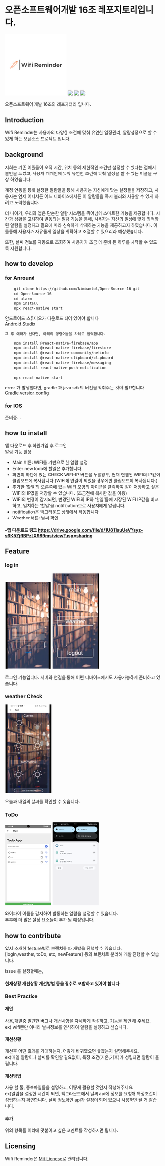 # 오픈소프트웨어개발 16조 레포지토리입니다.


<img src="./alarm/imageCanForReadme/logo.jpeg"  width="200" alt="logo">

<img src="https://img.shields.io/badge/React Native-61DAFB?style=for-the-badge&logo=&logoColor=white">
<img src="https://img.shields.io/badge/Android Studio-3DDC84?style=for-the-badge&logo=&logoColor=white">
<img src="https://img.shields.io/badge/expo-000020?style=for-the-badge&logo=&logoColor=white">

오픈소프트웨어 개발  16조의 레포지터리 입니다.


## Introduction

Wifi Reminder는 사용자의 다양한 조건에 맞춰 유연한 일정관리, 알람설정으로 할 수 있게 하는 오픈소스 프로젝트 입니다.

## background

저희는 기존 어플들이 오직 시간, 위치 등의 제한적인 조건만 설정할 수 있다는 점에서 불만을 느꼈고, 사용자 개개인에 맞춰 유연한 조건에 맞춰 일정을 짤 수 있는 어플을 구상 하였습니다.

계정 연동을 통해 설정한 알람들을 통해 사용자는 자신에게 맞는 설정들을 저장하고, 사용자는 언제 어디서든 어느 디바이스에서든 이 알람들을 즉시 불러와 사용할 수 있게 하려고 노력했습니다.

더 나아가, 우리의 앱은 단순한 알람 시스템을 뛰어넘어 스마트한 기능을 제공합니다. 시간과 상황을 고려하여 발동되는 알람 기능을 통해, 사용자는 자신의 일상에 맞게 최적화된 알람을 설정하고 필요에 따라 신속하게 삭제하는 기능을 제공하고자 하였습니다. 이를통해 사용자가 자유롭게 일상을 계획하고 조절할 수 있으리라 예상했습니다.

또한, 날씨 정보를 자동으로 조회하여 사용자가 조금 더 준비 된 하루를 시작할 수 있도록 지원합니다.

## how to develop

### for Anround

```
    git clone https://github.com/kimbamtol/Open-Source-16.git
    cd Open-Source-16
    cd alarm
    npm install
    npx react-native start 
```

안드로이드 스튜디오가 다운로드 되어 있어야 합니다.  
[Android Studio](https://developer.android.com/studio?gclid=CjwKCAiAx_GqBhBQEiwAlDNAZrEuY5uKb6-zGLpf4XJco0gLqfaAQxA61ZUer-XsdQ34_ErE9PGV0RoCjX8QAvD_BwE&gclsrc=aw.ds&hl=ko "Android")
    
    그 후 에러가 난다면, 아래의 명령어들을 차례로 입력합니다.

```
    npm install @react-native-firebase/app
    npm install @react-native-firebase/firestore
    npm install @react-native-community/netinfo
    npm install @react-native-clipboard/clipboard
    npm install @react-native-firebase/messaging
    npm install react-native-push-notification

	npx react-native start 

```

error 가 발생한다면, gradle 과 java sdk의 버전을 맞춰주는 것이 필요합니다.  
[Gradle version config](https://docs.gradle.org/current/userguide/compatibility.html#:~:text=A%20Java%20version%20between%208,versions%20are%20not%20yet%20supported. "gradle")


### for IOS

준비중...


## how to install 

앱 다운로드 후 회원가입 후 로그인   
알람 기능 활용    
   
- Main 버튼: WIFI를 기반으로 한 알람 설정   
- Enter new todo에 할일은 추가합니다.   
- 화면의 하단에 있는 CHECK WIFI-IP 버튼을 누를경우, 현재 연결된 WIFI의 IP값이 클립보드에 복사됩니다.(WIFI에 연결이 되었을 경우에만 클립보드에 복사됩니다.)    
- 추가한 ‘할일’의 오른쪽에 있는 WIFI 모양의 아이콘을 클릭하여 같이 저장하고 싶은 WIFI의 IP값을 저장할 수 있습니다. (조금전에 복사한 값을 이용)   
- WIFI의 변경이 감지되면, 변경된 WIFI의 IP와 ‘할일’들에 저장된 WIFI IP값을 비교하고, 일치하는 ‘할일’을 notification으로 사용자에게 알립니다.    
- notification은 백그라운드 상태에서 작동합니다.     
- Weather 버튼: 날씨 확인     

#### -앱 다운로드 링크	https://drive.google.com/file/d/1U811auUeVYsyz-s6K5ZjfIBPzLX989ms/view?usp=sharing


## Feature

### **log in**

<img src="./alarm/imageCanForReadme/logIn.png" width="150px" >      
<img src="./alarm/imageCanForReadme/mainPage.png" width="150px">

로그인 기능입니다. 서버와 연결을 통해 어떤 디바이스에서도 사용가능하게 준비하고 있습니다.

### weather Check

<img src="./alarm/imageCanForReadme/weather.png" width="150px">
   
오늘과 내일의 날씨를 확인할 수 있습니다.

### ToDo

<img src="./alarm/imageCanForReadme/Screenshot 2023-11-23 at 7.26.24 PM.png" width="150px">
<img src="./alarm/imageCanForReadme/Screenshot 2023-11-23 at 7.26.28 PM.png" width="150px">

와이파이 이름을 감지하여 발동하는 알람을 설정할 수 있습니다.  
추후에 더 많은 설정 요소들이 추가 될 예정입니다.

## how to contribute

앞서 소개한 feature별로 브랜치를 파 개발을 진행할 수 있습니다.  
[logIn,weather, toDo, etc, newFeature] 등의 브랜치로 분리해 개발 진행할 수 있습니다.

issue 를 설정할때는,

#### 현재상황 개선상황 개선방법 등을 필수로 포함하고 있어야 합니다

### Best Practice

#### 제안
사용,개발중 발견한 버그나 개선사항을 자세하게 작성하고, 기능을 제안 해 주세요.       
ex) wifi뿐만 아니라 날씨정보를 인식하여 알람을 설정하고 싶습니다.

#### 개선상황 
개선후 어떤 효과를 기대하는지, 어떻게 바뀌였으면 좋겠는지 설명해주세요.      
ex)매일 알람이나 날씨를 확인할 필요없이, 특정 조건(기온,기후)가 성립되면 알람이 울립니다.

#### 개선방법
사용 할 툴, 종속파일들을 설명하고, 어떻게 활용할 것인지 작성해주세요.       
ex)알람을 설정한 시간이 되면, 백그라운드에서 날씨 api에 정보를 요청해 특정조건이 성립하는지 확인합니다. 
날씨 정보확인 api가 설정이 되어 있으니 사용하면 될 거 같습니다.

#### 추가 
위의 항목들 이외에 덧붙이고 싶은 코멘트를 작성하시면 됩니다. 

## Licensing

Wifi Reminder은 [Mit Licnese](https://github.com/PowerShell/PowerShell/blob/master/LICENSE.txt "MIt")로 관리됩니다.
